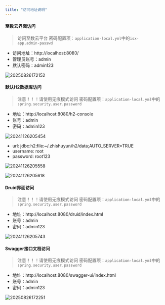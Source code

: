 ```yaml
---
title: "访问地址说明"
---
```


#### 至数云界面访问

> 访问至数云平台 
> 密码配置项：`application-local.yml`中的`isx-app.admin-passwd`

- 访问地址：http://localhost:8080/ 
- 管理员账号：admin 
- 默认密码：admin123

![20250826172152](https://img.isxcode.com/picgo/20250826172152.png)

#### 默认H2数据库访问

> 注意！！！请使用无痕模式访问 
> 密码配置项：`application-local.yml`中的`spring.security.user.password`

- 地址：http://localhost:8080/h2-console 
- 账号：admin 
- 密码：admin123 

![20241126205454](https://img.isxcode.com/picgo/20241126205454.png)

- url: jdbc:h2:file:~/.zhishuyun/h2/data;AUTO_SERVER=TRUE 
- username: root 
- password: root123

![20241126205558](https://img.isxcode.com/picgo/20241126205558.png)

![20241126205618](https://img.isxcode.com/picgo/20241126205618.png)


#### Druid界面访问

> 注意！！！请使用无痕模式访问 
> 密码配置项：`application-local.yml`中的`spring.security.user.password`

- 地址：http://localhost:8080/druid/index.html 
- 账号：admin 
- 密码：admin123 

![20241126205743](https://img.isxcode.com/picgo/20241126205743.png)

#### Swagger接口文档访问

> 注意！！！请使用无痕模式访问 
> 密码配置项：`application-local.yml`中的`spring.security.user.password`

- 地址：http://localhost:8080/swagger-ui/index.html 
- 账号：admin 
- 密码：admin123 

![20250826172251](https://img.isxcode.com/picgo/20250826172251.png)